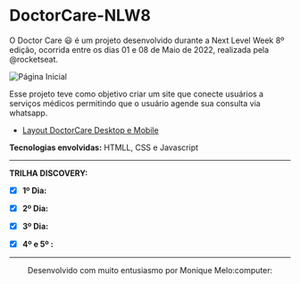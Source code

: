 # DoctorCare-NLW8

O Doctor Care :smiley: é um projeto desenvolvido durante a Next Level Week 8º edição, ocorrida entre os dias 01 e 08 de Maio de 2022, realizada pela @rocketseat. 

![Página Inicial](https://github.com/rocketseat-education/nlw-return-origin/blob/main/.github/preview.jpg)

Esse projeto teve como objetivo criar um site que conecte usuários a serviços médicos permitindo que o usuário agende sua consulta via whatsapp.

* [Layout DoctorCare Desktop e Mobile](https://www.figma.com/community/file/1102912263666619803)

**Tecnologias envolvidas:** HTMLL, CSS e Javascript

*** 
**TRILHA DISCOVERY:**
- [X] **1º Dia:** 
- [X] **2º Dia:** 
- [X] **3º Dia:** 
- [X] **4º e 5º :** 


***
<center>Desenvolvido com muito entusiasmo por Monique Melo:computer:</center>

